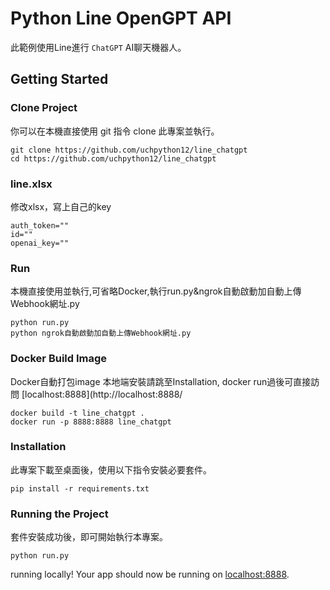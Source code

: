# Python Line OpenGPT API
此範例使用Line進行 `ChatGPT` AI聊天機器人。

## Getting Started
### Clone Project
你可以在本機直接使用 git 指令 clone 此專案並執行。

```
git clone https://github.com/uchpython12/line_chatgpt
cd https://github.com/uchpython12/line_chatgpt
```

### line.xlsx
修改xlsx，寫上自己的key

```
auth_token=""
id=""
openai_key=""
```

### Run
本機直接使用並執行,可省略Docker,執行run.py&ngrok自動啟動加自動上傳Webhook網址.py

```
python run.py
python ngrok自動啟動加自動上傳Webhook網址.py
```

### Docker Build Image
Docker自動打包image 本地端安裝請跳至Installation, docker run過後可直接訪問 [localhost:8888](http://localhost:8888/

```
docker build -t line_chatgpt .
docker run -p 8888:8888 line_chatgpt
```

### Installation
此專案下載至桌面後，使用以下指令安裝必要套件。

```
pip install -r requirements.txt
```


### Running the Project
套件安裝成功後，即可開始執行本專案。

```
python run.py
```

running locally! Your app should now be running on [localhost:8888](http://localhost:8888/).